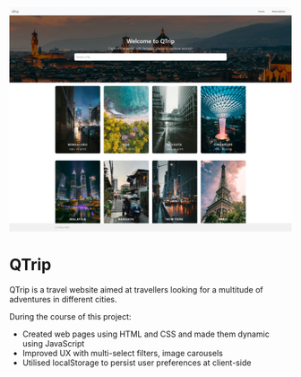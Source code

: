 <img src="https://raw.githubusercontent.com/milindkusahu/QTrip-Dynamic/main/qtripdynamic%20demo.png?raw=true"></img>

# QTrip

QTrip is a travel website aimed at travellers looking for a multitude of adventures in different cities.

During the course of this project:

- Created web pages using HTML and CSS and made them dynamic using JavaScript
- Improved UX with multi-select filters, image carousels
- Utilised localStorage to persist user preferences at client-side
